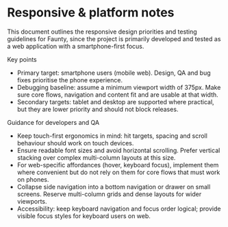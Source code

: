 # Responsive & platform notes
This document outlines the responsive design priorities and testing guidelines for Faunty, since the project is primarily developed and tested as a web application with a smartphone-first focus.

Key points
- Primary target: smartphone users (mobile web). Design, QA and bug fixes prioritise the phone experience.
- Debugging baseline: assume a minimum viewport width of 375px. Make sure core flows, navigation and content fit and are usable at that width.
- Secondary targets: tablet and desktop are supported where practical, but they are lower priority and should not block releases.

Guidance for developers and QA
- Keep touch-first ergonomics in mind: hit targets, spacing and scroll behaviour should work on touch devices.
- Ensure readable font sizes and avoid horizontal scrolling. Prefer vertical stacking over complex multi-column layouts at this size.
- For web-specific affordances (hover, keyboard focus), implement them where convenient but do not rely on them for core flows that must work on phones.
- Collapse side navigation into a bottom navigation or drawer on small screens. Reserve multi-column grids and dense layouts for wider viewports.
- Accessibility: keep keyboard navigation and focus order logical; provide visible focus styles for keyboard users on web.

